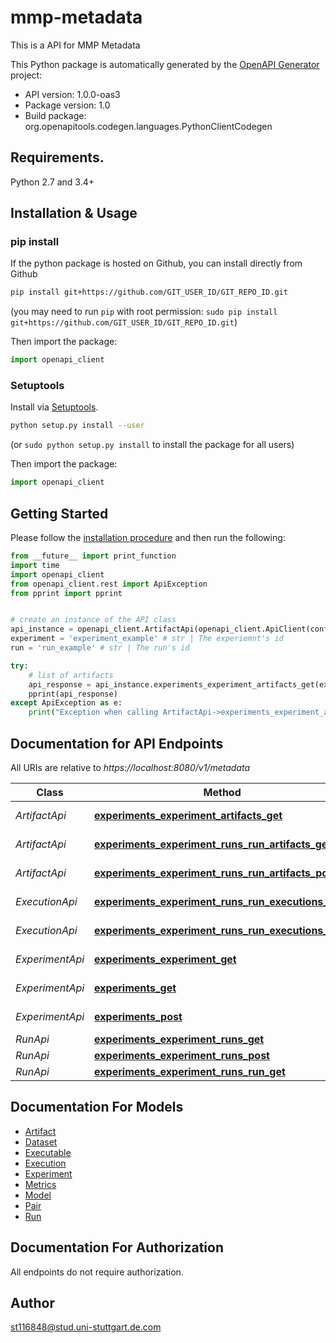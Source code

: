# mmp-metadata
This is a API for MMP Metadata

This Python package is automatically generated by the [OpenAPI Generator](https://openapi-generator.tech) project:

- API version: 1.0.0-oas3
- Package version: 1.0
- Build package: org.openapitools.codegen.languages.PythonClientCodegen

## Requirements.

Python 2.7 and 3.4+

## Installation & Usage
### pip install

If the python package is hosted on Github, you can install directly from Github

```sh
pip install git+https://github.com/GIT_USER_ID/GIT_REPO_ID.git
```
(you may need to run `pip` with root permission: `sudo pip install git+https://github.com/GIT_USER_ID/GIT_REPO_ID.git`)

Then import the package:
```python
import openapi_client 
```

### Setuptools

Install via [Setuptools](http://pypi.python.org/pypi/setuptools).

```sh
python setup.py install --user
```
(or `sudo python setup.py install` to install the package for all users)

Then import the package:
```python
import openapi_client
```

## Getting Started

Please follow the [installation procedure](#installation--usage) and then run the following:

```python
from __future__ import print_function
import time
import openapi_client
from openapi_client.rest import ApiException
from pprint import pprint


# create an instance of the API class
api_instance = openapi_client.ArtifactApi(openapi_client.ApiClient(configuration))
experiment = 'experiment_example' # str | The experiemnt's id
run = 'run_example' # str | The run's id

try:
    # list of artifacts
    api_response = api_instance.experiments_experiment_artifacts_get(experiment, run)
    pprint(api_response)
except ApiException as e:
    print("Exception when calling ArtifactApi->experiments_experiment_artifacts_get: %s\n" % e)

```

## Documentation for API Endpoints

All URIs are relative to *https://localhost:8080/v1/metadata*

Class | Method | HTTP request | Description
------------ | ------------- | ------------- | -------------
*ArtifactApi* | [**experiments_experiment_artifacts_get**](docs/ArtifactApi.md#experiments_experiment_artifacts_get) | **GET** /experiments/{experiment}/artifacts | list of artifacts
*ArtifactApi* | [**experiments_experiment_runs_run_artifacts_get**](docs/ArtifactApi.md#experiments_experiment_runs_run_artifacts_get) | **GET** /experiments/{experiment}/runs/{run}/artifacts | list of artifacts
*ArtifactApi* | [**experiments_experiment_runs_run_artifacts_post**](docs/ArtifactApi.md#experiments_experiment_runs_run_artifacts_post) | **POST** /experiments/{experiment}/runs/{run}/artifacts | adds an artifact
*ExecutionApi* | [**experiments_experiment_runs_run_executions_get**](docs/ExecutionApi.md#experiments_experiment_runs_run_executions_get) | **GET** /experiments/{experiment}/runs/{run}/executions | list of executions
*ExecutionApi* | [**experiments_experiment_runs_run_executions_post**](docs/ExecutionApi.md#experiments_experiment_runs_run_executions_post) | **POST** /experiments/{experiment}/runs/{run}/executions | adds an execution
*ExperimentApi* | [**experiments_experiment_get**](docs/ExperimentApi.md#experiments_experiment_get) | **GET** /experiments/{experiment} | experiment by id
*ExperimentApi* | [**experiments_get**](docs/ExperimentApi.md#experiments_get) | **GET** /experiments | list of experiments
*ExperimentApi* | [**experiments_post**](docs/ExperimentApi.md#experiments_post) | **POST** /experiments | adds an experiment
*RunApi* | [**experiments_experiment_runs_get**](docs/RunApi.md#experiments_experiment_runs_get) | **GET** /experiments/{experiment}/runs | list of runs
*RunApi* | [**experiments_experiment_runs_post**](docs/RunApi.md#experiments_experiment_runs_post) | **POST** /experiments/{experiment}/runs | adds an run
*RunApi* | [**experiments_experiment_runs_run_get**](docs/RunApi.md#experiments_experiment_runs_run_get) | **GET** /experiments/{experiment}/runs/{run} | run by id


## Documentation For Models

 - [Artifact](docs/Artifact.md)
 - [Dataset](docs/Dataset.md)
 - [Executable](docs/Executable.md)
 - [Execution](docs/Execution.md)
 - [Experiment](docs/Experiment.md)
 - [Metrics](docs/Metrics.md)
 - [Model](docs/Model.md)
 - [Pair](docs/Pair.md)
 - [Run](docs/Run.md)


## Documentation For Authorization

 All endpoints do not require authorization.

## Author

st116848@stud.uni-stuttgart.de.com


